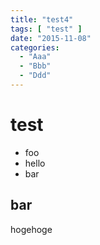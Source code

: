 ```yaml
---
title: "test4"
tags: [ "test" ]
date: "2015-11-08"
categories:
  - "Aaa"
  - "Bbb"
  - "Ddd"
---
```


# test

* foo
* hello
* bar

## bar

hogehoge